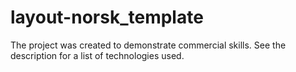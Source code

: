 # layout-norsk_template
The project was created to demonstrate commercial skills. See the description for a list of technologies used.

